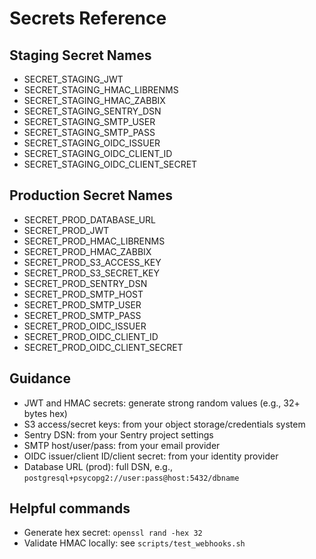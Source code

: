 # Secrets Reference

## Staging Secret Names
- SECRET_STAGING_JWT
- SECRET_STAGING_HMAC_LIBRENMS
- SECRET_STAGING_HMAC_ZABBIX
- SECRET_STAGING_SENTRY_DSN
- SECRET_STAGING_SMTP_USER
- SECRET_STAGING_SMTP_PASS
- SECRET_STAGING_OIDC_ISSUER
- SECRET_STAGING_OIDC_CLIENT_ID
- SECRET_STAGING_OIDC_CLIENT_SECRET

## Production Secret Names
- SECRET_PROD_DATABASE_URL
- SECRET_PROD_JWT
- SECRET_PROD_HMAC_LIBRENMS
- SECRET_PROD_HMAC_ZABBIX
- SECRET_PROD_S3_ACCESS_KEY
- SECRET_PROD_S3_SECRET_KEY
- SECRET_PROD_SENTRY_DSN
- SECRET_PROD_SMTP_HOST
- SECRET_PROD_SMTP_USER
- SECRET_PROD_SMTP_PASS
- SECRET_PROD_OIDC_ISSUER
- SECRET_PROD_OIDC_CLIENT_ID
- SECRET_PROD_OIDC_CLIENT_SECRET

## Guidance
- JWT and HMAC secrets: generate strong random values (e.g., 32+ bytes hex)
- S3 access/secret keys: from your object storage/credentials system
- Sentry DSN: from your Sentry project settings
- SMTP host/user/pass: from your email provider
- OIDC issuer/client ID/client secret: from your identity provider
- Database URL (prod): full DSN, e.g., `postgresql+psycopg2://user:pass@host:5432/dbname`

## Helpful commands
- Generate hex secret: `openssl rand -hex 32`
- Validate HMAC locally: see `scripts/test_webhooks.sh`